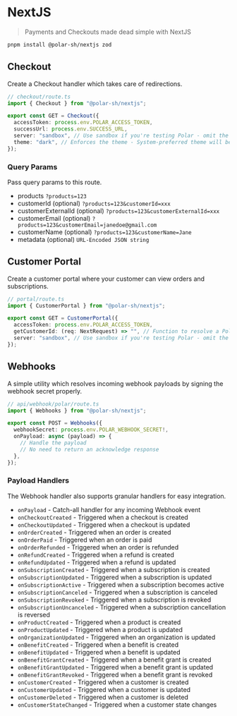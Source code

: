 # NextJS

> Payments and Checkouts made dead simple with NextJS

```bash
pnpm install @polar-sh/nextjs zod
```

## Checkout

Create a Checkout handler which takes care of redirections.

```typescript
// checkout/route.ts
import { Checkout } from "@polar-sh/nextjs";

export const GET = Checkout({
  accessToken: process.env.POLAR_ACCESS_TOKEN,
  successUrl: process.env.SUCCESS_URL,
  server: "sandbox", // Use sandbox if you're testing Polar - omit the parameter or pass 'production' otherwise
  theme: "dark", // Enforces the theme - System-preferred theme will be set if left omitted
});
```

### Query Params

Pass query params to this route.

* products `?products=123`
* customerId (optional) `?products=123&customerId=xxx`
* customerExternalId (optional) `?products=123&customerExternalId=xxx`
* customerEmail (optional) `?products=123&customerEmail=janedoe@gmail.com`
* customerName (optional) `?products=123&customerName=Jane`
* metadata (optional) `URL-Encoded JSON string`

## Customer Portal

Create a customer portal where your customer can view orders and subscriptions.

```typescript
// portal/route.ts
import { CustomerPortal } from "@polar-sh/nextjs";

export const GET = CustomerPortal({
  accessToken: process.env.POLAR_ACCESS_TOKEN,
  getCustomerId: (req: NextRequest) => "", // Function to resolve a Polar Customer ID
  server: "sandbox", // Use sandbox if you're testing Polar - omit the parameter or pass 'production' otherwise
});
```

## Webhooks

A simple utility which resolves incoming webhook payloads by signing the webhook secret properly.

```typescript
// api/webhook/polar/route.ts
import { Webhooks } from "@polar-sh/nextjs";

export const POST = Webhooks({
  webhookSecret: process.env.POLAR_WEBHOOK_SECRET!,
  onPayload: async (payload) => {
    // Handle the payload
    // No need to return an acknowledge response
  },
});
```

### Payload Handlers

The Webhook handler also supports granular handlers for easy integration.

* `onPayload` - Catch-all handler for any incoming Webhook event
* `onCheckoutCreated` - Triggered when a checkout is created
* `onCheckoutUpdated` - Triggered when a checkout is updated
* `onOrderCreated` - Triggered when an order is created
* `onOrderPaid` - Triggered when an order is paid
* `onOrderRefunded` - Triggered when an order is refunded
* `onRefundCreated` - Triggered when a refund is created
* `onRefundUpdated` - Triggered when a refund is updated
* `onSubscriptionCreated` - Triggered when a subscription is created
* `onSubscriptionUpdated` - Triggered when a subscription is updated
* `onSubscriptionActive` - Triggered when a subscription becomes active
* `onSubscriptionCanceled` - Triggered when a subscription is canceled
* `onSubscriptionRevoked` - Triggered when a subscription is revoked
* `onSubscriptionUncanceled` - Triggered when a subscription cancellation is reversed
* `onProductCreated` - Triggered when a product is created
* `onProductUpdated` - Triggered when a product is updated
* `onOrganizationUpdated` - Triggered when an organization is updated
* `onBenefitCreated` - Triggered when a benefit is created
* `onBenefitUpdated` - Triggered when a benefit is updated
* `onBenefitGrantCreated` - Triggered when a benefit grant is created
* `onBenefitGrantUpdated` - Triggered when a benefit grant is updated
* `onBenefitGrantRevoked` - Triggered when a benefit grant is revoked
* `onCustomerCreated` - Triggered when a customer is created
* `onCustomerUpdated` - Triggered when a customer is updated
* `onCustomerDeleted` - Triggered when a customer is deleted
* `onCustomerStateChanged` - Triggered when a customer state changes

